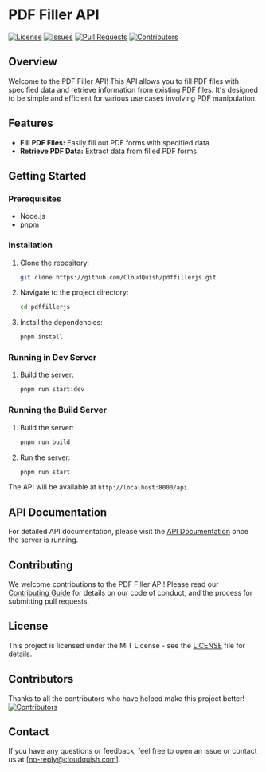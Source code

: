 # PDF Filler API

[![License](https://img.shields.io/github/license/CloudQuish/pdffillerjs)](LICENSE)
[![Issues](https://img.shields.io/github/issues/CloudQuish/pdffillerjs)](https://github.com/CloudQuish/pdffillerjs/issues)
[![Pull Requests](https://img.shields.io/github/issues-pr/CloudQuish/pdffillerjs)](https://github.com/CloudQuish/pdffillerjs/pulls)
[![Contributors](https://img.shields.io/github/contributors/CloudQuish/pdffillerjs)](https://github.com/CloudQuish/pdffillerjs/graphs/contributors)

## Overview

Welcome to the PDF Filler API! This API allows you to fill PDF files with specified data and retrieve information from existing PDF files. It's designed to be simple and efficient for various use cases involving PDF manipulation.

## Features

- **Fill PDF Files:** Easily fill out PDF forms with specified data.
- **Retrieve PDF Data:** Extract data from filled PDF forms.

## Getting Started

### Prerequisites

- Node.js
- pnpm

### Installation

1. Clone the repository:

   ```bash
   git clone https://github.com/CloudQuish/pdffillerjs.git
   ```

2. Navigate to the project directory:

   ```bash
   cd pdffillerjs
   ```

3. Install the dependencies:
   ```bash
   pnpm install
   ```

### Running in Dev Server

1. Build the server:
   ```bash
   pnpm run start:dev
   ```

### Running the Build Server

1. Build the server:

   ```bash
   pnpm run build
   ```

2. Run the server:
   ```bash
   pnpm run start
   ```

The API will be available at `http://localhost:8000/api`.

## API Documentation

For detailed API documentation, please visit the [API Documentation](http://localhost:8000) once the server is running.

## Contributing

We welcome contributions to the PDF Filler API! Please read our [Contributing Guide](CONTRIBUTING.md) for details on our code of conduct, and the process for submitting pull requests.

## License

This project is licensed under the MIT License - see the [LICENSE](LICENSE) file for details.

## Contributors

Thanks to all the contributors who have helped make this project better!
[![Contributors](https://contrib.rocks/image?repo=CloudQuish/pdffillerjs)](https://github.com/CloudQuish/pdffillerjs/graphs/contributors)

## Contact

If you have any questions or feedback, feel free to open an issue or contact us at [no-reply@cloudquish.com].